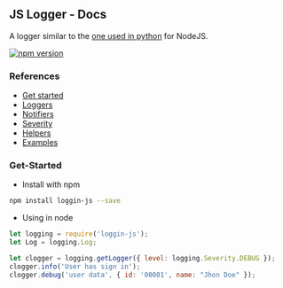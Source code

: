 ## JS Logger - Docs
A logger similar to the [one used in python](https://docs.python.org/2/library/logging.html) for NodeJS.

[![npm version](https://badge.fury.io/js/loggin-js.svg)](https://badge.fury.io/js/loggin-js)
<!-- [![npm](https://img.shields.io/npm/dw/localeval.svg)](https://www.npmjs.com/package/loggin-js)
[![node](https://img.shields.io/node/v/passport.svg)](https://www.npmjs.com/package/loggin-js) -->

### References
* [Get started](#Get-Started)
* [Loggers](/docs/Logger.md)
* [Notifiers](/docs/Notifier.md)
* [Severity](/docs/Severity.md)
* [Helpers](/docs/Helper.md)
* [Examples](/examples)


### Get-Started
* Install with npm
```bash
npm install loggin-js --save
```

* Using in node
```js
let logging = require('loggin-js');
let Log = logging.Log;

let clogger = logging.getLogger({ level: logging.Severity.DEBUG });
clogger.info('User has sign in');
clogger.debug('user data', { id: '00001', name: "Jhon Doe" });
```

<!-- ### Loggers
#### ConsoleLogger
Logs to the console.
* Extends from [Logger](#Logger)

#### FileLogger
Logs to one or more files, depending on configuration.
* Extends from [Logger](#Logger)

#### RemoteLogger
Logs to some remote service.
* Extends from [Logger](#Logger)

#### Logger
* .log(message: `string`, data: `any`, severity: [`Severity`](#Severity), channel: `string`)
* .debug(message: `string`, data: `any`, channel: `string`) | Severity.DEBUG
* .warning(message: `string`, data: `any`, channel: `string`) | Severity.WARNING
* .alert(message: `string`, data: `any`, channel: `string`) | Severity.ALERT
* .emergency(message: `string`, data: `any`, channel: `string`) | Severity.EMERGENCY
* .error(message: `string`, data: `any`, channel: `string`) | Severity.ERROR
* .info(message: `string`, data: `any`, channel: `string`) | Severity.INFO -->

